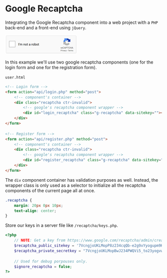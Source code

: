 # Google Recaptcha

Integrating the Google Recaptcha component into a web project with a `PHP` back-end and a front-end using `jQuery`.

![component](/grecaptcha-light.png "Google recaptcha component")

In this example we'll use two google recaptcha components (one for the login form and one for the registration form).

`user.html`
```html
<!-- Login form -->
<form action="api/login.php" method="post">
    <!-- component's container -->
    <div class="recaptcha ctr-invalid">
        <!-- google's recaptcha component wrapper --> 
        <div id="login_recaptcha" class="g-recaptcha" data-sitekey=""></div>
    </div>
</form>

<!-- Register form -->
<form action="api/register.php" method="post">
    <!-- component's container -->
    <div class="recaptcha ctr-invalid">
        <!-- google's recaptcha component wrapper --> 
        <div id="register_recaptcha" class="g-recaptcha" data-sitekey=""></div>
    </div>
</form>
```

The `div` component container has validation purposes as well. Instead, the wrapper class is only used as a selector to initialize all the recaptcha components of the current page all at once.
```css
.recaptcha {
    margin: 20px 0px 10px;
    text-align: center;
}
```

Store our keys in a server file like `/recaptcha/keys.php`.
```php
<?php
    // NOTE: Get a key from https://www.google.com/recaptcha/admin/create
    $recaptcha_public_sitekey = '7VcngjoUKLMopP8z234cqQb-e2g9xYyogupm9KB2';
    $recaptcha_private_secretkey = "7VcngjoUKLMopBwJ234PWQVi5_to23yogvw9bYcJ";

    // Used for debug porpouses only.
    $ignore_recaptcha = false;
?>
```

